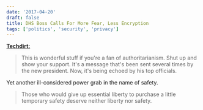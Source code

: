 ```yaml
---
date: '2017-04-20'
draft: false
title: DHS Boss Calls For More Fear, Less Encryption
tags: ['politics', 'security', 'privacy']
---
```


**[Techdirt:](https://www.techdirt.com/2017/04/20/dhs-boss-calls-more-fear-less-encryption/)**

> This is wonderful stuff if you're a fan of authoritarianism. Shut up and show your support. It's a message that's been sent several times by the new president. Now, it's being echoed by his top officials.

Yet another ill-considered power grab in the name of safety.<!-- excerpt -->

> Those who would give up essential liberty to purchase a little temporary safety deserve neither liberty nor safety.
